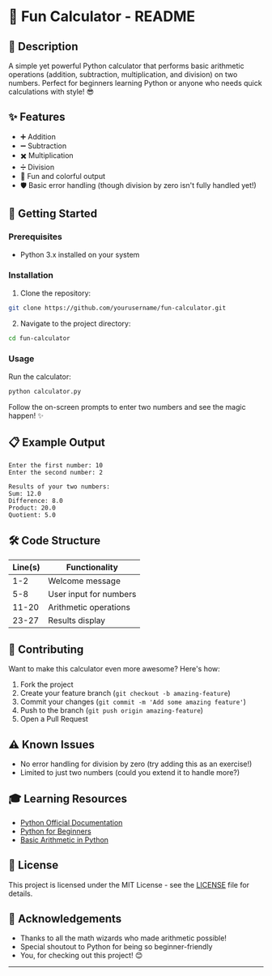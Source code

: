 # 🧮 Fun Calculator - README

## 📝 Description
A simple yet powerful Python calculator that performs basic arithmetic operations (addition, subtraction, multiplication, and division) on two numbers. Perfect for beginners learning Python or anyone who needs quick calculations with style! 😎

## ✨ Features
- ➕ Addition
- ➖ Subtraction
- ✖️ Multiplication
- ➗ Division
- 🎨 Fun and colorful output
- 🛡️ Basic error handling (though division by zero isn't fully handled yet!)

## 🚀 Getting Started

### Prerequisites
- Python 3.x installed on your system

### Installation
1. Clone the repository:
```bash
git clone https://github.com/yourusername/fun-calculator.git
```
2. Navigate to the project directory:
```bash
cd fun-calculator
```

### Usage
Run the calculator:
```bash
python calculator.py
```

Follow the on-screen prompts to enter two numbers and see the magic happen! ✨

## 📋 Example Output
```
Enter the first number: 10
Enter the second number: 2

Results of your two numbers:
Sum: 12.0
Difference: 8.0
Product: 20.0
Quotient: 5.0
```

## 🛠️ Code Structure
| Line(s) | Functionality |
|---------|--------------|
| 1-2     | Welcome message |
| 5-8     | User input for numbers |
| 11-20   | Arithmetic operations |
| 23-27   | Results display |

## 🤝 Contributing
Want to make this calculator even more awesome? Here's how:
1. Fork the project
2. Create your feature branch (`git checkout -b amazing-feature`)
3. Commit your changes (`git commit -m 'Add some amazing feature'`)
4. Push to the branch (`git push origin amazing-feature`)
5. Open a Pull Request

## ⚠️ Known Issues
- No error handling for division by zero (try adding this as an exercise!)
- Limited to just two numbers (could you extend it to handle more?)

## 🎓 Learning Resources
- [Python Official Documentation](https://docs.python.org/3/)
- [Python for Beginners](https://www.python.org/about/gettingstarted/)
- [Basic Arithmetic in Python](https://www.w3schools.com/python/python_operators.asp)

## 📜 License
This project is licensed under the MIT License - see the [LICENSE](LICENSE) file for details.

## 🎉 Acknowledgements
- Thanks to all the math wizards who made arithmetic possible!
- Special shoutout to Python for being so beginner-friendly
- You, for checking out this project! 😊

---
